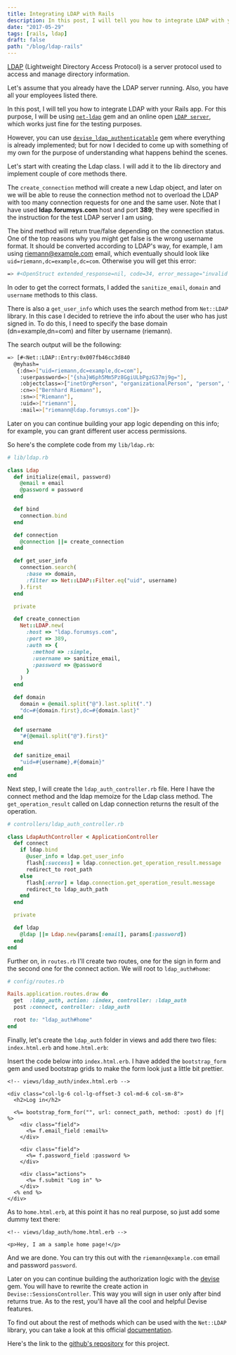 ```yaml
---
title: Integrating LDAP with Rails
description: In this post, I will tell you how to integrate LDAP with your Rails app. For this purpose, I will be using net-ldap gem and an online open LDAP server, which works just fine for the testing purposes.
date: "2017-05-29"
tags: [rails, ldap]
draft: false
path: "/blog/ldap-rails"
---
```


[LDAP](https://en.wikipedia.org/wiki/Lightweight_Directory_Access_Protocol "ldap wikipedia") (Lightweight Directory Access Protocol) is a server protocol used to access and manage directory information.

Let's assume that you already have the LDAP server running. Also, you have all your employees listed there.

In this post, I will tell you how to integrate LDAP with your Rails app. For this purpose, I will be using [`net-ldap`](https://github.com/ruby-ldap/ruby-net-ldap "ruby net ldap gem") gem and an online open [`LDAP server`](http://www.forumsys.com/tutorials/integration-how-to/ldap/online-ldap-test-server "ldap server"), which works just fine for the testing purposes.

However, you can use [`devise_ldap_authenticatable`](https://github.com/cschiewek/devise_ldap_authenticatable "devise ldap authenticatable gem") gem where everything is already implemented; but for now I decided to come up with something of my own for the purpose of understanding what happens behind the scenes.

Let's start with creating the Ldap class. I will add it to the lib directory and implement couple of core methods there.

The `create_connection` method will create a new Ldap object, and later on we will be able to reuse the connection method not to overload the LDAP with too many connection requests for one and the same user. Note that I have used **ldap.forumsys.com** host and port **389**; they were specified in the instruction for the test LDAP server I am using.

The bind method will return true/false depending on the connection status. One of the top reasons why you might get false is the wrong username format. It should be converted according to LDAP's way, for example, I am using riemann@example.com email, which eventually should look like `uid=riemann,dc=example,dc=com`. Otherwise you will get this error:

```bash
=> #<OpenStruct extended_response=nil, code=34, error_message="invalid DN", matched_dn="", message="Invalid DN Syntax">
```

In oder to get the correct formats, I added the `sanitize_email`, `domain` and `username` methods to this class.

There is also a `get_user_info` which uses the search method from `Net::LDAP` library. In this case I decided to retrieve the info about the user who has just signed in. To do this, I need to specify the base domain (dn=example,dn=com) and filter by username (riemann).

The search output will be the following:

```bash
=> [#<Net::LDAP::Entry:0x007fb46cc3d840
  @myhash=
   {:dn=>["uid=riemann,dc=example,dc=com"],
    :userpassword=>["{sha}W6ph5Mm5Pz8GgiULbPgzG37mj9g="],
    :objectclass=>["inetOrgPerson", "organizationalPerson", "person", "top"],
    :cn=>["Bernhard Riemann"],
    :sn=>["Riemann"],
    :uid=>["riemann"],
    :mail=>["riemann@ldap.forumsys.com"]}>
```

Later on you can continue building your app logic depending on this info; for example, you can grant different user access permissions.

So here's the complete code from my `lib/ldap.rb`:

```ruby
# lib/ldap.rb

class Ldap
  def initialize(email, password)
    @email = email
    @password = password
  end

  def bind
    connection.bind
  end

  def connection
    @connection ||= create_connection
  end

  def get_user_info
    connection.search(
      :base => domain,
      :filter => Net::LDAP::Filter.eq("uid", username)
    ).first
  end

  private

  def create_connection
    Net::LDAP.new(
      :host => "ldap.forumsys.com",
      :port => 389,
      :auth => {
        :method => :simple,
        :username => sanitize_email,
        :password => @password
      }
    )
  end

  def domain
    domain = @email.split("@").last.split(".")
    "dc=#{domain.first},dc=#{domain.last}"
  end

  def username
    "#{@email.split("@").first}"
  end

  def sanitize_email
    "uid=#{username},#{domain}"
  end
end
```

Next step, I will create the `ldap_auth_controller.rb` file. Here I have the connect method and the ldap memoize for the Ldap class method. The `get_operation_result` called on Ldap connection returns the result of the operation.

```ruby
# controllers/ldap_auth_controller.rb

class LdapAuthController < ApplicationController
  def connect
    if ldap.bind
      @user_info = ldap.get_user_info
      flash[:success] = ldap.connection.get_operation_result.message
      redirect_to root_path
    else
      flash[:error] = ldap.connection.get_operation_result.message
      redirect_to ldap_auth_path
    end
  end

  private

  def ldap
    @ldap ||= Ldap.new(params[:email], params[:password])
  end
end
```

Further on, in `routes.rb` I'll create two routes, one for the sign in form and the second one for the connect action. We will root to `ldap_auth#home`:

```ruby
# config/routes.rb

Rails.application.routes.draw do
  get  :ldap_auth, action: :index, controller: :ldap_auth
  post :connect, controller: :ldap_auth

  root to: "ldap_auth#home"
end
```

Finally, let's create the `ldap_auth` folder in views and add there two files: `index.html.erb` and `home.html.erb`:

Insert the code below into `index.html.erb`. I have added the `bootstrap_form` gem and used bootstrap grids to make the form look just a little bit prettier.


```erb
<!-- views/ldap_auth/index.html.erb -->

<div class="col-lg-6 col-lg-offset-3 col-md-6 col-sm-8">
  <h2>Log in</h2>

  <%= bootstrap_form_for("", url: connect_path, method: :post) do |f| %>
    <div class="field">
      <%= f.email_field :email%>
    </div>

    <div class="field">
      <%= f.password_field :password %>
    </div>

    <div class="actions">
      <%= f.submit "Log in" %>
    </div>
  <% end %>
</div>
```

As to `home.html.erb`, at this point it has no real purpose, so just add some dummy text there:

```erb
<!-- views/ldap_auth/home.html.erb -->

<p>Hey, I am a sample home page!</p>
```

And we are done. You can try this out with the `riemann@example.com` email and password `password`.

Later on you can continue building the authorization logic with the [devise](https://github.com/plataformatec/devise "devise gem") gem. You will have to rewrite the create action in `Devise::SessionsController`. This way you will sign in user only after bind returns true. As to the rest, you'll have all the cool and helpful Devise features.

To find out about the rest of methods which can be used with the `Net::LDAP` library, you can take a look at this official [documentation](http://www.rubydoc.info/gems/ruby-net-ldap/Net/LDAP "ldap documentation").

Here's the link to the [github's repository](https://github.com/alisafrunza/ldap_auth "github ldap auth") for this project.
